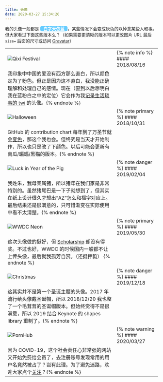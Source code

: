 ```yaml
---
title: 头像
date: 2020-03-27 15:34:26
---
```


我的头像一般都是 <strong style="color:white;background-color:#66ccff;border-radius:5px;padding:0 10px;">白字天依蓝</strong>，某些情况下会变成灰色的以悼念某些人和事。但大家看过下面这些版本么？（如果需要更清晰的版本可以更改图片 URL 最后 `size=` 后面的尺寸或访问 [Gravatar](gravatar.com/apollonyan)）

<!-- 2018/4/17 Rainbow, doesn't look good. so maybe checkback later -->

|||
| -- | -- |
| ![Qixi Festival](https://1.gravatar.com/userimage/102369060/7a4e6483b100f709b2f946efac552807?size=200) | {% note info %} #### 2018/08/16 | 七夕
我印象中中国的爱没有西方那么直白，所以颜色定为了粉色。但正是因为这不直白，我没能正确理解和处理自己的感情。现在（直到以后想明白我在蓝粉白之中的定位）它会作为我[记录生活琐事的 twi](https://twitter.com/apollozhu_) 的头像。{% endnote %} |
| ![Halloween](https://0.gravatar.com/userimage/102369060/9cd71fbab01a73f61d87c4c2deb7ffc2?size=200) | {% note primary %} #### 2018/10/31 | Halloween
GitHub 的 contribution chart 每年到了万圣节就会[变色](https://github.com/jasonlong/isometric-contributions/issues/65)，那这个我也会。但终究是当天才开始制作，所以也只是改了下颜色。以后可能会更新有南瓜/蝙蝠/黑猫的版本。{% endnote %} |
| ![Luck in Year of the Pig](https://0.gravatar.com/userimage/102369060/1f3a207839546b73b8510862b4a724c2?size=200) | {% note danger %} #### 2019/02/04 | 猪年福dao了
我姓朱，我母亲属猪，所以猪年在我们家是非常特别的。虽然猪尾巴是一下子就想到了，但其实在纸上设计很久才想出“AZ”怎么和福字对应上。最后结果还是很满意的，只可惜渐变在实际使用中看不太清楚。{% endnote %} |
| ![WWDC Neon](https://2.gravatar.com/userimage/102369060/e6ee18c8271a2308eb6d923afcff4fa3?size=200) | {% note primary %} #### 2019/05/30 | WWDC19
这次头像做的挺好，但 [Scholarship](https://developer.apple.com/wwdc19/scholarships/) 却没有得奖。不过也好，WWDC 的时候国内一般都不让上传头像，最后就我孤芳自赏。（还挺押韵） {% endnote %} |
| ![Christmas](https://0.gravatar.com/userimage/102369060/05c1c03e86fc67e97254865522bd104a?size=200)| {% note danger %} #### 2019/12/18 | Christmas
这其实并不是第一个圣诞主题的头像。2017 年流行给头像戴圣诞帽，所以 2018/12/20 我也整了一个毛茸茸的圣诞帽版本。但始终觉得不是很满意，所以 2019 结合 Keynote 的 shapes library 重制了。{% endnote %} |
| ![PornHub](https://2.gravatar.com/userimage/102369060/6546a6c107774206bdb5adb2013b2235?size=200)| {% note warning %} #### 2020/03/27 | Stayhome hub
因为 COVID-19，这个社会责任心非常强的网站又开始免费给会员了，去注册账号发现常用的用户名竟然被占了？岂有此理。为了避免迷路，欢迎大家点个[关注](https://www.pornhub.com/users/apollonyan)？{% endnote %} |
